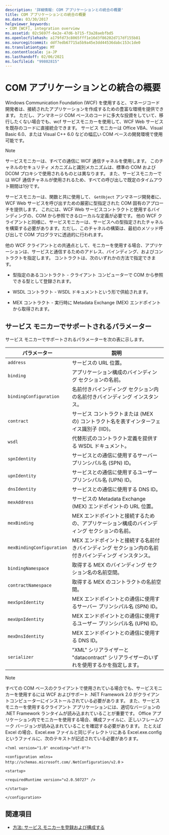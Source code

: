 ```yaml
---
description: '詳細情報: COM アプリケーションとの統合の概要'
title: COM アプリケーションとの統合の概要
ms.date: 03/30/2017
helpviewer_keywords:
- COM [WCF], integration overview
ms.assetid: 02c5697f-6e2e-47d6-b715-f3a28aebfbd5
ms.openlocfilehash: a179fd73c8065fff1e16d3f86202d717df155b81
ms.sourcegitcommit: ddf7edb67715a5b9a45e3dd44536dabc153c1de0
ms.translationtype: MT
ms.contentlocale: ja-JP
ms.lasthandoff: 02/06/2021
ms.locfileid: "99802815"
---
```

# <a name="integrating-with-com-applications-overview"></a>COM アプリケーションとの統合の概要

Windows Communication Foundation (WCF) を使用すると、マネージコード開発者は、接続されたアプリケーションを作成するための豊富な環境を提供できます。 ただし、アンマネージ COM ベースのコードに多大な投資をしていて、移行したくない場合でも、wcf サービスモニカーを使用して、WCF Web サービスを既存のコードに直接統合できます。 サービス モニカーは Office VBA、Visual Basic 6.0、または Visual C++ 6.0 などの幅広い COM ベースの開発環境で使用可能です。

> [!NOTE]
> サービスモニカーは、すべての通信に WCF 通信チャネルを使用します。 このチャネルのセキュリティ メカニズムと識別メカニズムは、標準の COM および DCOM プロキシで使用されるものとは異なります。 また、サービスモニカーでは WCF 通信チャネルが使用されるため、すべての呼び出しで既定のタイムアウト期間は1分です。

サービスモニカーは、関数と共に使用して、 `GetObject` アンマネージ開発者に、WCF Web サービスを呼び出すための厳密に型指定された COM 固有のアプローチを提供します。 これには、WCF Web サービスコントラクトと使用するバインディングの、COM から参照できるローカルな定義が必要です。 他の WCF クライアントと同様に、サービスモニカーは、サービスへの型指定されたチャネルを構築する必要があります。ただし、このチャネルの構築は、最初のメソッド呼び出しで COM プログラマに透過的に行われます。

他の WCF クライアントとの共通点として、モニカーを使用する場合、アプリケーションは、サービスと通信するためのアドレス、バインディング、およびコントラクトを指定します。 コントラクトは、次のいずれかの方法で指定できます。

- 型指定のあるコントラクト - クライアント コンピューターで COM から参照できる型として登録されます。

- WSDL コントラクト - WSDL ドキュメントという形で供給されます。

- MEX コントラクト - 実行時に Metadata Exchange (MEX) エンドポイントから取得されます。

## <a name="parameters-supported-by-the-service-moniker"></a>サービス モニカーでサポートされるパラメーター

サービス モニカーでサポートされるパラメーターを次の表に示します。

|パラメーター|説明|
|---------------|-----------------|
|`address`|サービスの URL 位置。|
|`binding`|アプリケーション構成のバインディング セクションの名前。|
|`bindingConfiguration`|名前付きバインディング セクション内の名前付きバインディング インスタンス。|
|`contract`|サービス コントラクトまたは (MEX の) コントラクト名を表すインターフェイス識別子 (IID)。|
|`wsdl`|代替形式のコントラクト定義を提供する WSDL ドキュメント。|
|`spnIdentity`|サービスとの通信に使用するサーバー プリンシパル名 (SPN) ID。|
|`upnIdentity`|サービスとの通信に使用するユーザー プリンシパル名 (UPN) ID。|
|`dnsIdentity`|サービスとの通信に使用する DNS ID。|
|`mexAddress`|サービスの Metadata Exchange (MEX) エンドポイントの URL 位置。|
|`mexBinding`|MEX エンドポイントと接続するための、アプリケーション構成のバインディング セクションの名前。|
|`mexBindingConfiguration`|MEX エンドポイントと接続する名前付きバインディング セクション内の名前付きバインディング インスタンス。|
|`bindingNamespace`|取得する MEX のバインディング セクション名の名前空間。|
|`contractNamespace`|取得する MEX のコントラクトの名前空間。|
|`mexSpnIdentity`|MEX エンドポイントとの通信に使用するサーバー プリンシパル名 (SPN) ID。|
|`mexUpnIdentity`|MEX エンドポイントとの通信に使用するユーザー プリンシパル名 (UPN) ID。|
|`mexDnsIdentity`|MEX エンドポイントとの通信に使用する DNS ID。|
|`serializer`|"XML" シリアライザーと "datacontract" シリアライザーのいずれを使用するかを指定します。|

> [!NOTE]
> すべての COM ベースのクライアントで使用されている場合でも、サービスモニカーを使用するには WCF およびサポート .NET Framework 2.0 がクライアントコンピューターにインストールされている必要があります。 また、サービス モニカーを使用するクライアント アプリケーションには、適切なバージョンの .NET Framework ランタイムが読み込まれていることが重要です。 Office アプリケーション内でモニカーを使用する場合、構成ファイルに、正しいフレームワーク バージョンが読み込まれていることを確認する必要があります。 たとえば Excel の場合、Excel.exe ファイルと同じディレクトリにある Excel.exe.config というファイルに、次のテキストが記述されている必要があります。
>
> `<?xml version="1.0" encoding="utf-8"?>`
>
> `<configuration xmlns=` `http://schemas.microsoft.com/.NetConfiguration/v2.0` `>`
>
> `<startup>`
>
> `<requiredRuntime version="v2.0.50727" />`
>
> `</startup>`
>
> `</configuration>`

## <a name="see-also"></a>関連項目

- [方法: サービス モニカーを登録および構成する](how-to-register-and-configure-a-service-moniker.md)
